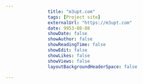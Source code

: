 ---
                title: "m3upt.com"
                tags: [Project site]
                externalUrl: "https://m3upt.com"
                date: 9953-08-08
                showDate: false
                showAuthor: false
                showReadingTime: false
                showEdit: false
                showLikes: false
                showViews: false
                layoutBackgroundHeaderSpace: false
                ---
